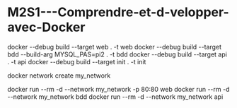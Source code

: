 # M2S1---Comprendre-et-d-velopper-avec-Docker

docker --debug build --target web . -t web
docker --debug build --target bdd --build-arg MYSQL_PAS=pi2 . -t bdd
docker --debug build --target api . -t api
docker --debug build --target init . -t init

docker network create my_network

docker run --rm -d --network my_network -p 80:80 web
docker run --rm -d --network my_network bdd
docker run --rm -d --network my_network api
